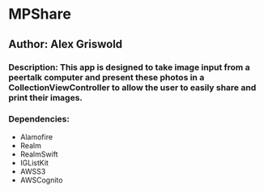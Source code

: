 # MPShare
## Author: Alex Griswold
### Description: This app is designed to take image input from a peertalk computer and present these photos in a CollectionViewController to allow the user to easily share and print their images.

### Dependencies:
- Alamofire
- Realm
- RealmSwift
- IGListKit
- AWSS3
- AWSCognito 


